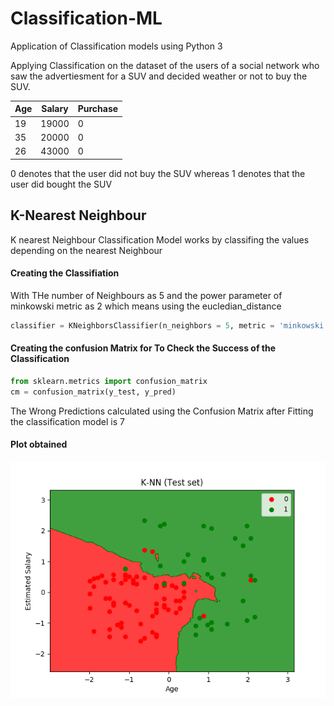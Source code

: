 # Classification-ML
Application of Classification models using Python 3

Applying Classification on the dataset of the users of a social network who saw the advertiesment for a SUV and decided weather or not to buy the SUV.

| Age | Salary | Purchase|
|----------|---------------|----------------|
19|19000|0|
35|20000|0|
26|43000|0|

0 denotes that the user did not buy the SUV whereas 1 denotes that the user did bought the SUV


## K-Nearest Neighbour

K nearest Neighbour Classification Model works by classifing the values depending on the nearest Neighbour


#### Creating the Classifiation
With THe number of Neighbours as 5 and the power parameter of minkowski metric as 2 which means using the eucledian_distance

```python
classifier = KNeighborsClassifier(n_neighbors = 5, metric = 'minkowski', p = 2)
```
#### Creating the confusion Matrix for To Check the Success of the Classification
```python
from sklearn.metrics import confusion_matrix
cm = confusion_matrix(y_test, y_pred)
```
The Wrong Predictions calculated using the Confusion Matrix after Fitting the classification model is 7

#### Plot obtained 
![alt text](https://github.com/vidu171/Classification-ML/blob/master/K-NN/Figure_1.png "Graph with 0.01 resolution")



